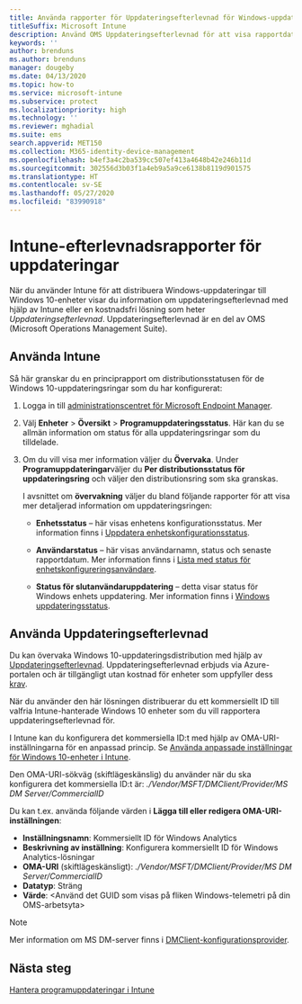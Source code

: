 ```yaml
---
title: Använda rapporter för Uppdateringsefterlevnad för Windows-uppdateringar i Microsoft Intune
titleSuffix: Microsoft Intune
description: Använd OMS Uppdateringsefterlevnad för att visa rapportdata för Windows-uppdateringar som du distribuerar med Intune.
keywords: ''
author: brenduns
ms.author: brenduns
manager: dougeby
ms.date: 04/13/2020
ms.topic: how-to
ms.service: microsoft-intune
ms.subservice: protect
ms.localizationpriority: high
ms.technology: ''
ms.reviewer: mghadial
ms.suite: ems
search.appverid: MET150
ms.collection: M365-identity-device-management
ms.openlocfilehash: b4ef3a4c2ba539cc507ef413a4648b42e246b11d
ms.sourcegitcommit: 302556d3b03f1a4eb9a5a9ce6138b8119d901575
ms.translationtype: HT
ms.contentlocale: sv-SE
ms.lasthandoff: 05/27/2020
ms.locfileid: "83990918"
---
```

# <a name="intune-compliance-reports-for-updates"></a>Intune-efterlevnadsrapporter för uppdateringar

När du använder Intune för att distribuera Windows-uppdateringar till Windows 10-enheter visar du information om uppdateringsefterlevnad med hjälp av Intune eller en kostnadsfri lösning som heter *Uppdateringsefterlevnad*. Uppdateringsefterlevnad är en del av OMS (Microsoft Operations Management Suite).

## <a name="use-intune"></a>Använda Intune

Så här granskar du en principrapport om distributionsstatusen för de Windows 10-uppdateringsringar som du har konfigurerat:

1. Logga in till [administrationscentret för Microsoft Endpoint Manager](https://go.microsoft.com/fwlink/?linkid=2109431).

2. Välj **Enheter** > **Översikt** > **Programuppdateringsstatus**. Här kan du se allmän information om status för alla uppdateringsringar som du tilldelade.

3. Om du vill visa mer information väljer du **Övervaka**. Under **Programuppdateringar**väljer du **Per distributionsstatus för uppdateringsring** och väljer den distributionsring som ska granskas.

   I avsnittet om **övervakning** väljer du bland följande rapporter för att visa mer detaljerad information om uppdateringsringen:

   - **Enhetsstatus** – här visas enhetens konfigurationsstatus. Mer information finns i [Uppdatera enhetskonfigurationsstatus]( https://docs.microsoft.com/graph/api/intune-deviceconfig-deviceconfigurationdevicestatus-update?view=graph-rest-1.0).

   - **Användarstatus** – här visas användarnamn, status och senaste rapportdatum. Mer information finns i [Lista med status för enhetskonfigureringsanvändare](https://docs.microsoft.com/graph/api/intune-deviceconfig-deviceconfigurationuserstatus-list?view=graph-rest-1.0).

   - **Status för slutanvändaruppdatering** – detta visar status för Windows enhets uppdatering. Mer information finns i [Windows uppdateringsstatus](https://docs.microsoft.com/graph/api/resources/intune-shared-windowsupdatestate?view=graph-rest-beta).

## <a name="use-update-compliance"></a>Använda Uppdateringsefterlevnad

Du kan övervaka Windows 10-uppdateringsdistribution med hjälp av [Uppdateringsefterlevnad](https://technet.microsoft.com/itpro/windows/manage/update-compliance-monitor). Uppdateringsefterlevnad erbjuds via Azure-portalen och är tillgängligt utan kostnad för enheter som uppfyller dess [krav](https://docs.microsoft.com/windows/deployment/update/update-compliance-get-started#update-compliance-prerequisites).  

När du använder den här lösningen distribuerar du ett kommersiellt ID till valfria Intune-hanterade Windows 10 enheter som du vill rapportera uppdateringsefterlevnad för.  

I Intune kan du konfigurera det kommersiella ID:t med hjälp av OMA-URI-inställningarna för en anpassad princip. Se [Använda anpassade inställningar för Windows 10-enheter i Intune](../configuration/custom-settings-windows-10.md).

Den OMA-URI-sökväg (skiftlägeskänslig) du använder när du ska konfigurera det kommersiella ID:t är: *./Vendor/MSFT/DMClient/Provider/MS DM Server/CommercialID*

Du kan t.ex. använda följande värden i **Lägga till eller redigera OMA-URI-inställningen**:

- **Inställningsnamn**: Kommersiellt ID för Windows Analytics
- **Beskrivning av inställning**: Konfigurera kommersiellt ID för Windows Analytics-lösningar
- **OMA-URI** (skiftlägeskänsligt): *./Vendor/MSFT/DMClient/Provider/MS DM Server/CommercialID*
- **Datatyp**: Sträng
- **Värde**: \<Använd det GUID som visas på fliken Windows-telemetri på din OMS-arbetsyta>

> [!NOTE]
> Mer information om MS DM-server finns i [DMClient-konfigurationsprovider]( https://docs.microsoft.com/windows/client-management/mdm/dmclient-csp).

## <a name="next-steps"></a>Nästa steg

[Hantera programuppdateringar i Intune](windows-update-for-business-configure.md)
